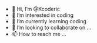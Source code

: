 - 👋 Hi, I’m @Kcoderic
- 👀 I’m interested in coding
- 🌱 I’m currently learning coding
- 💞️ I’m looking to collaborate on ...
- 📫 How to reach me ...

<!---
Kcoderic/Kcoderic is a ✨ special ✨ repository because its `README.md` (this file) appears on your GitHub profile.
You can click the Preview link to take a look at your changes.
--->
